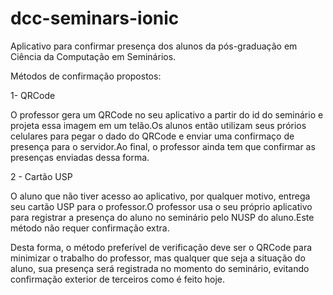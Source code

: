 # dcc-seminars-ionic

Aplicativo para confirmar presença dos alunos da pós-graduação em Ciência da Computação em Seminários.

Métodos de confirmação propostos:

1- QRCode

  O professor gera um QRCode no seu aplicativo a partir do id do seminário e projeta essa imagem em um telão.Os alunos então utilizam seus prórios celulares para pegar o dado do QRCode e enviar uma confirmaço de presença para o servidor.Ao final, o professor ainda tem que confirmar as presenças enviadas dessa forma.
  
2 - Cartão USP

  O aluno que não tiver acesso ao aplicativo, por qualquer motivo, entrega seu cartão USP para o professor.O professor usa o seu próprio aplicativo para registrar a presença do aluno no seminário pelo NUSP do aluno.Este método não requer confirmação extra.
  
Desta forma, o método preferível de verificação deve ser o QRCode para minimizar o trabalho do professor, mas qualquer que seja a situação do aluno, sua presença será registrada no momento do seminário, evitando confirmação exterior de terceiros como é feito hoje.
